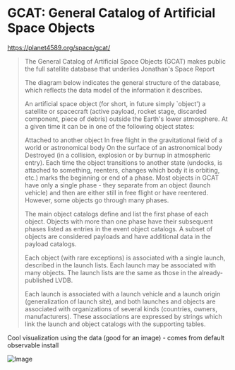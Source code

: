 # GCAT: General Catalog of Artificial Space Objects

https://planet4589.org/space/gcat/

> The General Catalog of Artificial Space Objects (GCAT) makes public the full satellite database that underlies Jonathan's Space Report
> 
> 
> The diagram below indicates the general structure of the database, which reflects the data model of the information it describes.
> 
> 
> An artificial space object (for short, in future simply `object') a satellite or spacecraft (active payload, rocket stage, discarded component, piece of debris) outside the Earth's lower atmosphere. At a given time it can be in one of the following object states:
> 
> Attached to another object
> In free flight in the gravitational field of a world or astronomical body
> On the surface of an astronomical body
> Destroyed (in a collision, explosion or by burnup in atmospheric entry).
> Each time the object transitions to another state (undocks, is attached to something, reenters, changes which body it is orbiting, etc.) marks the beginning or end of a phase. Most objects in GCAT have only a single phase - they separate from an object (launch vehicle) and then are either still in free flight or have reentered. However, some objects go through many phases.
> 
> The main object catalogs define and list the first phase of each object. Objects with more than one phase have their subsequent phases listed as entries in the event object catalogs. A subset of objects are considered payloads and have additional data in the payload catalogs.
> 
> 
> Each object (with rare exceptions) is associated with a single launch, described in the launch lists. Each launch may be associated with many objects. The launch lists are the same as those in the already-published LVDB.
> 
> 
> Each launch is associated with a launch vehicle and a launch origin (generalization of launch site), and both launches and objects are associated with organizations of several kinds (countries, owners, manufacturers). These associations are expressed by strings which link the launch and object catalogs with the supporting tables.

Cool visualization using the data (good for an image) - comes from default observable install

![Image](https://github.com/user-attachments/assets/9181ff80-acfe-49d8-9cf0-654935e518f1)
